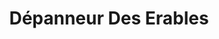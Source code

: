 ---
title: "Dépanneur Des Erables"
url: /la-conception/depanneur-des-erables/
shop: Lebensmittel
---